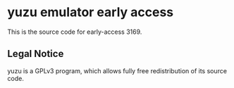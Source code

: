 yuzu emulator early access
=============

This is the source code for early-access 3169.

## Legal Notice

yuzu is a GPLv3 program, which allows fully free redistribution of its source code.